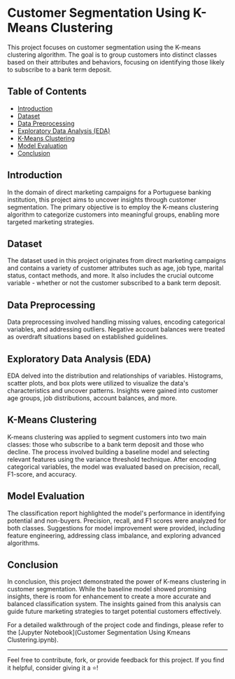 # Customer Segmentation Using K-Means Clustering


This project focuses on customer segmentation using the K-means clustering algorithm. The goal is to group customers into distinct classes based on their attributes and behaviors, focusing on identifying those likely to subscribe to a bank term deposit.

## Table of Contents

- [Introduction](#introduction)
- [Dataset](#dataset)
- [Data Preprocessing](#data-preprocessing)
- [Exploratory Data Analysis (EDA)](#exploratory-data-analysis-eda)
- [K-Means Clustering](#k-means-clustering)
- [Model Evaluation](#model-evaluation)
- [Conclusion](#conclusion)

## Introduction

In the domain of direct marketing campaigns for a Portuguese banking institution, this project aims to uncover insights through customer segmentation. The primary objective is to employ the K-means clustering algorithm to categorize customers into meaningful groups, enabling more targeted marketing strategies.

## Dataset

The dataset used in this project originates from direct marketing campaigns and contains a variety of customer attributes such as age, job type, marital status, contact methods, and more. It also includes the crucial outcome variable - whether or not the customer subscribed to a bank term deposit.

## Data Preprocessing

Data preprocessing involved handling missing values, encoding categorical variables, and addressing outliers. Negative account balances were treated as overdraft situations based on established guidelines.

## Exploratory Data Analysis (EDA)

EDA delved into the distribution and relationships of variables. Histograms, scatter plots, and box plots were utilized to visualize the data's characteristics and uncover patterns. Insights were gained into customer age groups, job distributions, account balances, and more.

## K-Means Clustering

K-means clustering was applied to segment customers into two main classes: those who subscribe to a bank term deposit and those who decline. The process involved building a baseline model and selecting relevant features using the variance threshold technique. After encoding categorical variables, the model was evaluated based on precision, recall, F1-score, and accuracy.

## Model Evaluation

The classification report highlighted the model's performance in identifying potential and non-buyers. Precision, recall, and F1 scores were analyzed for both classes. Suggestions for model improvement were provided, including feature engineering, addressing class imbalance, and exploring advanced algorithms.

## Conclusion

In conclusion, this project demonstrated the power of K-means clustering in customer segmentation. While the baseline model showed promising insights, there is room for enhancement to create a more accurate and balanced classification system. The insights gained from this analysis can guide future marketing strategies to target potential customers effectively.

For a detailed walkthrough of the project code and findings, please refer to the [Jupyter Notebook](Customer Segmentation Using Kmeans Clustering.ipynb).

---

Feel free to contribute, fork, or provide feedback for this project. If you find it helpful, consider giving it a ⭐️!
